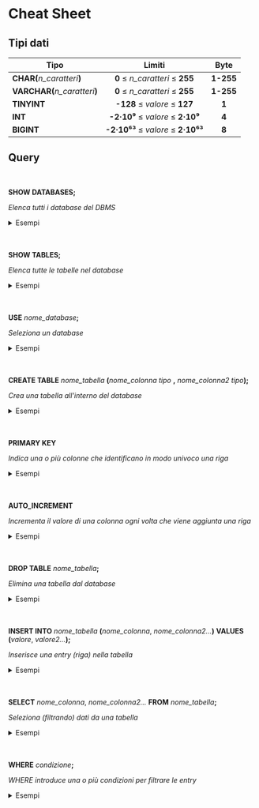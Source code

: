 # Cheat Sheet

## Tipi dati

| Tipo | Limiti | Byte |
|-|:-:|:-:| 
| __CHAR(__*n_caratteri*__)__ | __0__ ≤ *n_caratteri* ≤ __255__ | __1-255__ |
| __VARCHAR(__*n_caratteri*__)__ | __0__ ≤ *n_caratteri* ≤ __255__ | __1-255__ |
| __TINYINT__ | __-128__ ≤ *valore* ≤ __127__ | __1__ | 
| __INT__ | __-2·10⁹__ ≤ *valore* ≤ __2·10⁹__ | __4__ | 
| __BIGINT__ | __-2·10⁶³__ ≤ *valore* ≤ __2·10⁶³__ | __8__ | 

## Query

<br>
<span class="font-md">

**SHOW DATABASES;**

</span>

<span class="description">

*Elenca tutti i database del DBMS*

</span>

<details closed> 
<summary>Esempi</summary>

```sql
SHOW DATABASES;
```
</details>
<br>
<br>


<span class="font-md">

**SHOW TABLES**__;__

</span>

<span class="description">

*Elenca tutte le tabelle nel database*

</span>

<details closed> 
<summary>Esempi</summary>

```sql
SHOW TABLES;
```
</details>
<br>
<br>


<span class="font-md">

**USE** *nome_database*__;__

</span>

<span class="description">

*Seleziona un database*

</span>

<details closed> 
<summary>Esempi</summary>

```sql
USE calendario;
```
```sql
USE bar;
```
</details>
<br>
<br>


<span class="font-md">

**CREATE TABLE** *nome_tabella* __(__*nome_colonna* *tipo* __,__ *nome_colonna2* *tipo*__);__

</span>

<span class="description">

*Crea una tabella all'interno del database*

</span>

<details closed> 
<summary>Esempi</summary>

```sql
CREATE TABLE eventi (titolo varchar(255), data int);
```
```sql
CREATE TABLE studenti (nome varchar(100), cognome varchar(100), eta int unsigned);
```

</details>
<br>
<br>


<span class="font-md">

**PRIMARY KEY**

</span>

<span class="description">

*Indica una o più colonne che identificano in modo univoco una riga*

</span>

<details closed> 
<summary>Esempi</summary>

```sql
CREATE TABLE cittadini (codicefiscale char(16) PRIMARY KEY, nome varchar(255));
```
```sql
CREATE TABLE utenti (username varchar(50) PRIMARY KEY, password varchar(255));
```
```sql
CREATE TABLE telefoni (modello char(10) PRIMARY KEY, disponibilita int);
```
</details>
<br>
<br>



<span class="font-md">

**AUTO_INCREMENT**

</span>

<span class="description">

*Incrementa il valore di una colonna ogni volta che viene aggiunta una riga*

</span>

<details closed> 
<summary>Esempi</summary>

```sql
CREATE TABLE prodotti (id int PRIMARY KEY AUTO_INCREMENT, nome varchar(255));
```
</details>
<br>
<br>


<span class="font-md">

**DROP TABLE** *nome_tabella*__;__

</span>

<span class="description">

*Elimina una tabella dal database*

</span>

<details closed> 
<summary>Esempi</summary>

```sql
DROP TABLE prodotti;
```
```sql
DROP TABLE utenti;
```
```sql
DROP TABLE studenti;
```
</details>
<br>
<br>


<span class="font-md">

**INSERT INTO** *nome_tabella* __(__*nome_colonna*, *nome_colonna2...*__)__ **VALUES** __(__*valore*, *valore2...*__);__

</span>

<span class="description">

*Inserisce una entry (riga) nella tabella*

</span>

<details closed> 
<summary>Esempi</summary>

```sql
INSERT INTO studenti (nome, cognome) VALUES ('Mario', 'Rossi');
```
```sql
INSERT INTO targhe (targa) VALUES ('AB123CD');
```
```sql
INSERT INTO prodotti (nome, costo, disponibilita) VALUES ('Acqua', 0.50);
```
</details>
<br>
<br>


<span class="font-md">

**SELECT** *nome_colonna*, *nome_colonna2...* **FROM** *nome_tabella*__;__

</span>

<span class="description">

*Seleziona (filtrando) dati da una tabella*

</span>

<details closed> 
<summary>Esempi</summary>

```sql
SELECT nome, cognome FROM dipendenti;
```
```sql
SELECT costo FROM merendine;
```
```sql
SELECT * FROM video -- "*" significa "tutte le colonne";
```
</details>
<br>
<br>


<span class="font-md">

**WHERE** *condizione*__;__

</span>

<span class="description">

*WHERE introduce una o più condizioni per filtrare le entry*

</span>

<details closed> 
<summary>Esempi</summary>

```sql
SELECT nome, cognome FROM cittadini WHERE regione='Lazio';
```
```sql
SELECT nome, indirizzo FROM hotel WHERE costo < 150.00 AND stanze_libere > 2;
```
```sql
SELECT nome, iban FROM libri WHERE review BETWEEN 3 AND 5;
```
</details>
<br>	
<br>